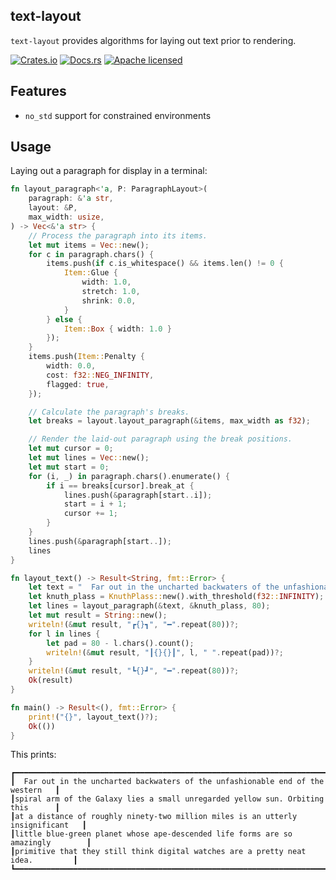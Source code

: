## text-layout

`text-layout` provides algorithms for laying out text prior to rendering.

[![Crates.io][crates-badge]][crates-url]
[![Docs.rs][docs-badge]][docs-url]
[![Apache licensed][apache-badge]][apache-url]

[crates-badge]: https://img.shields.io/crates/v/text-layout.svg
[crates-url]: https://crates.io/crates/text_layout
[docs-badge]: https://docs.rs/text_layout/badge.svg
[docs-url]: https://docs.rs/text_layout
[apache-badge]: https://img.shields.io/badge/license-Apache--2.0-blue.svg
[apache-url]: LICENSE

## Features

- `no_std` support for constrained environments

## Usage

Laying out a paragraph for display in a terminal:

```rust
fn layout_paragraph<'a, P: ParagraphLayout>(
    paragraph: &'a str,
    layout: &P,
    max_width: usize,
) -> Vec<&'a str> {
    // Process the paragraph into its items.
    let mut items = Vec::new();
    for c in paragraph.chars() {
        items.push(if c.is_whitespace() && items.len() != 0 {
            Item::Glue {
                width: 1.0,
                stretch: 1.0,
                shrink: 0.0,
            }
        } else {
            Item::Box { width: 1.0 }
        });
    }
    items.push(Item::Penalty {
        width: 0.0,
        cost: f32::NEG_INFINITY,
        flagged: true,
    });

    // Calculate the paragraph's breaks.
    let breaks = layout.layout_paragraph(&items, max_width as f32);

    // Render the laid-out paragraph using the break positions.
    let mut cursor = 0;
    let mut lines = Vec::new();
    let mut start = 0;
    for (i, _) in paragraph.chars().enumerate() {
        if i == breaks[cursor].break_at {
            lines.push(&paragraph[start..i]);
            start = i + 1;
            cursor += 1;
        }
    }
    lines.push(&paragraph[start..]);
    lines
}

fn layout_text() -> Result<String, fmt::Error> {
    let text = "  Far out in the uncharted backwaters of the unfashionable end of the western spiral arm of the Galaxy lies a small unregarded yellow sun. Orbiting this at a distance of roughly ninety-two million miles is an utterly insignificant little blue-green planet whose ape-descended life forms are so amazingly primitive that they still think digital watches are a pretty neat idea.";
    let knuth_plass = KnuthPlass::new().with_threshold(f32::INFINITY);
    let lines = layout_paragraph(&text, &knuth_plass, 80);
    let mut result = String::new();
    writeln!(&mut result, "┏{}┓", "━".repeat(80))?;
    for l in lines {
        let pad = 80 - l.chars().count();
        writeln!(&mut result, "┃{}{}┃", l, " ".repeat(pad))?;
    }
    writeln!(&mut result, "┗{}┛", "━".repeat(80))?;
    Ok(result)
}

fn main() -> Result<(), fmt::Error> {
    print!("{}", layout_text()?);
    Ok(())
}
```

This prints:

```console
┏━━━━━━━━━━━━━━━━━━━━━━━━━━━━━━━━━━━━━━━━━━━━━━━━━━━━━━━━━━━━━━━━━━━━━━━━━━━━━━━━┓
┃  Far out in the uncharted backwaters of the unfashionable end of the western   ┃
┃spiral arm of the Galaxy lies a small unregarded yellow sun. Orbiting this      ┃
┃at a distance of roughly ninety-two million miles is an utterly insignificant   ┃
┃little blue-green planet whose ape-descended life forms are so amazingly        ┃
┃primitive that they still think digital watches are a pretty neat idea.         ┃
┗━━━━━━━━━━━━━━━━━━━━━━━━━━━━━━━━━━━━━━━━━━━━━━━━━━━━━━━━━━━━━━━━━━━━━━━━━━━━━━━━┛
```
